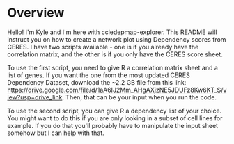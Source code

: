# Overview
Hello! I'm Kyle and I'm here with ccledepmap-explorer. This README will instruct you on how to create a network plot using Dependency scores from CERES. 
I have two scripts available - one is if you already have the correlation matrix, and the other is if you only have the CERES score sheet.

To use the first script, you need to give R a correlation matrix sheet and a list of genes. If you want the one from the most updated CERES Dependency Dataset, download the ~2.2 GB file from this link: https://drive.google.com/file/d/1aA6IJ2Mm_AHgAXjzNE5JDUFz8Kw6KT_S/view?usp=drive_link. Then, that can be your input when you run the code.

To use the second script, you can give R a dependency list of your choice. You might want to do this if you are only looking in a subset of cell lines for example. If you do that you'll probably have to manipulate the input sheet somehow but I can help with that.


